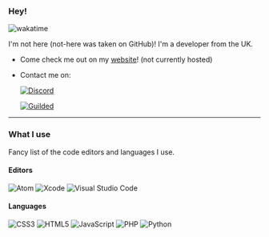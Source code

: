 ### Hey!

![wakatime](https://wakatime.com/badge/user/abb67070-606f-4700-a1a0-9cbb189adaf3.svg)

I'm not here (not-here was taken on GitHub)! I'm a developer from the UK.

- Come check me out on my [website](https://not-here.dev)! (not currently hosted)

- Contact me on:

  [![Discord](https://img.shields.io/badge/discord-%237289DA.svg?style=for-the-badge&logo=discord&logoColor=white)](https://discord.com/users/956335508311654400)
    
  [![Guilded](https://img.shields.io/badge/guilded-%23f5c400.svg?style=for-the-badge&logo=guilded&logoColor=white)](https://guilded.gg/not-here)

----------------------------------------------------------------------------------------------------------------

### What I use

Fancy list of the code editors and languages I use.

#### Editors

  ![Atom](https://img.shields.io/badge/Atom-%2366595C.svg?style=for-the-badge&logo=atom&logoColor=white)
  ![Xcode](https://img.shields.io/badge/Xcode-007ACC?style=for-the-badge&logo=Xcode&logoColor=white)
  ![Visual Studio Code](https://img.shields.io/badge/Visual%20Studio%20Code-0078d7.svg?style=for-the-badge&logo=visual-studio-code&logoColor=white)

#### Languages

  ![CSS3](https://img.shields.io/badge/css3-%231572B6.svg?style=for-the-badge&logo=css3&logoColor=white)
  ![HTML5](https://img.shields.io/badge/html5-%23E34F26.svg?style=for-the-badge&logo=html5&logoColor=white)
  ![JavaScript](https://img.shields.io/badge/javascript-%23323330.svg?style=for-the-badge&logo=javascript&logoColor=%23F7DF1E)
  ![PHP](https://img.shields.io/badge/php-%23777BB4.svg?style=for-the-badge&logo=php&logoColor=white)
  ![Python](https://img.shields.io/badge/python-3670A0?style=for-the-badge&logo=python&logoColor=ffdd54)
